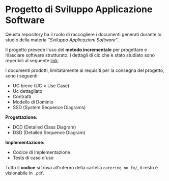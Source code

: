 # Progetto di Sviluppo Applicazione Software
Qeusta repository ha il ruolo di raccogliere i documenti generati durante lo studio della materia *"Sviluppo Applicazioni Software"*.

Il progetto prevede l'uso del **metodo incrementale** per progettare e rilasciare software strutturato. I dettagli di ciò che è stato studiato sono reperibili al seguente <a href="https://laurea.informatica.unito.it/do/storicocorsi.pl/Show?_id=9dk8_2324">link</a>.

I documenti prodotti, limitatamente ai requisiti per la consegna del progetto, sono i seguenti:
- UC breve (UC = Use Case)
- Uc dettagliato
- Contratti
- Modello di Dominio
- SSD (System Sequence Diagrams)
 
**Progettazione:**
- DCD (Detailed Class Diagram)
- DSD (Detailed Sequence Diagram)

**Implementazione:**
- Codice di Implementazione
- Tests di caso d'uso

Tutto il **codice** si trova all'interno della cartella `catering_no_fx/`, il resto è visionabile in `.pdf`.
